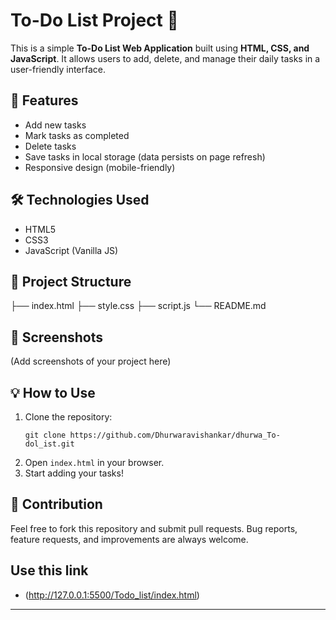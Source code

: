# To-Do List Project 📝

This is a simple **To-Do List Web Application** built using **HTML, CSS, and JavaScript**. It allows users to add, delete, and manage their daily tasks in a user-friendly interface.

## 🚀 Features
- Add new tasks
- Mark tasks as completed
- Delete tasks
- Save tasks in local storage (data persists on page refresh)
- Responsive design (mobile-friendly)

## 🛠️ Technologies Used
- HTML5
- CSS3
- JavaScript (Vanilla JS)

## 📂 Project Structure

├── index.html
├── style.css
├── script.js
└── README.md


## 📸 Screenshots
(Add screenshots of your project here)

## 💡 How to Use
1. Clone the repository:
    ```
    git clone https://github.com/Dhurwaravishankar/dhurwa_To-dol_ist.git
    ```
2. Open `index.html` in your browser.
3. Start adding your tasks!

## 🙌 Contribution
Feel free to fork this repository and submit pull requests. Bug reports, feature requests, and improvements are always welcome.

## Use this link 
- (http://127.0.0.1:5500/Todo_list/index.html)


---


